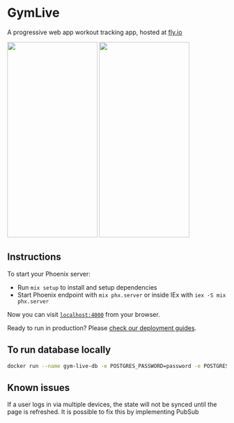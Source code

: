 # GymLive

A progressive web app workout tracking app, hosted at [fly.io](https://frosty-rain-4402.fly.dev/)

<img src="https://github.com/abdullathedruid/gym_live/assets/8117454/45ea7883-4ce4-4507-b51a-4ceda1b8f4ff" width="207" height="448">

<img src="https://github.com/abdullathedruid/gym_live/assets/8117454/d531952b-4448-434f-ae2f-e67f4c23b887" width="207" height="448">

## Instructions 

To start your Phoenix server:

  * Run `mix setup` to install and setup dependencies
  * Start Phoenix endpoint with `mix phx.server` or inside IEx with `iex -S mix phx.server`

Now you can visit [`localhost:4000`](http://localhost:4000) from your browser.

Ready to run in production? Please [check our deployment guides](https://hexdocs.pm/phoenix/deployment.html).

## To run database locally

```sh
docker run --name gym-live-db -e POSTGRES_PASSWORD=password -e POSTGRES_USER=postgres -d -p 5432:5432 -d --rm -v ${PWD}/postgres-docker:/var/lib/postgresql/data postgres
```

## Known issues

If a user logs in via multiple devices, the state will not be synced until the page is refreshed. It is possible to fix this by implementing PubSub
